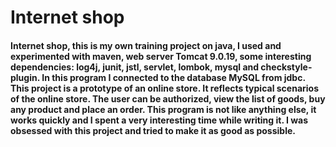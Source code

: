 <h1>Internet shop</h1>

<h4>Internet shop, this is my own training project on java, I used and experimented with maven, 
web server Tomcat 9.0.19, some interesting dependencies: log4j, junit, jstl, servlet, lombok, 
mysql and checkstyle-plugin. In this program I connected to the database MySQL from jdbc. 
This project is a prototype of an online store. It reflects typical scenarios of the online store. 
The user can be authorized, view the list of goods, buy any product and place an order.
This program is not like anything else, it works quickly and I spent a very interesting time 
while writing it. I was obsessed with this project and tried to make it as good as possible.</h4>      

